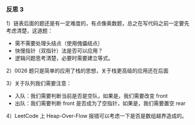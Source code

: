 ### 反思 3

1）链表后面的题还是有一定难度的，有点像奥数题，总之在写代码之前一定要先考虑清楚，这道题：

- 需不需要处理头结点（使用傀儡结点）
- 快慢指针（双指针）法是否可以应用？
- 逻辑问题思考清楚，必要时需要建立等式。

2）0026 题只是简单的应用了栈的思想，关于栈更高级的应用还在后面

3）关于队列我们需要注意：

- 入队：我们需要判断当前是否是空队，如果是，我们需要改变 front
- 出队：我们需要判断 front 是否成为了空指针，如果是，我们需要置空 rear

4）LeetCode 上 Heap-Over-Flow 报错可以考虑一下是否是数组越界造成的。


